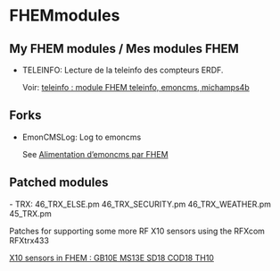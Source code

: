 # FHEMmodules
<h2>My FHEM modules / Mes modules FHEM</h2>

- TELEINFO: Lecture de la teleinfo des compteurs ERDF. 
  <p>Voir:
  <a href="http://play.with.free.fr/index.php/tag/teleinfo/">teleinfo : module FHEM teleinfo, emoncms, michamps4b</a></p>

<h2>Forks</h2>

- EmonCMSLog: Log to emoncms
  <p>See <a href="http://play.with.free.fr/index.php/alimentation-demoncms-par-fhem/">Alimentation d’emoncms par FHEM</a></p>

<h2>Patched modules</h2>
- TRX: 46_TRX_ELSE.pm 46_TRX_SECURITY.pm 46_TRX_WEATHER.pm 45_TRX.pm
  <p>Patches for supporting some more RF X10 sensors using the RFXcom RFXtrx433 </p>
  <p><a href="http://play.with.free.fr/index.php/fhem-x10-gb10e-th10-ms13e-sd18-cod18/">X10 sensors in FHEM : GB10E MS13E SD18 COD18 TH10</a></p>

